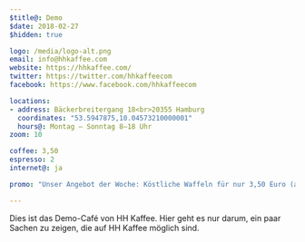```yaml
---
$title@: Demo
$date: 2018-02-27
$hidden: true

logo: /media/logo-alt.png
email: info@hhkaffee.com
website: https://hhkaffee.com/ 
twitter: https://twitter.com/hhkaffeecom
facebook: https://www.facebook.com/hhkaffeecom

locations:
- address: Bäckerbreitergang 18<br>20355 Hamburg
  coordinates: "53.5947875,10.04573210000001"
  hours@: Montag – Sonntag 8–18 Uhr
zoom: 10

coffee: 3,50
espresso: 2
internet@: ja

promo: "Unser Angebot der Woche: Köstliche Waffeln für nur 3,50 Euro (anstatt 5,50)! [Zum Angebot.](https://example.com/)"

---
```

Dies ist das Demo-Café von HH Kaffee. Hier geht es nur darum, ein paar Sachen zu zeigen, die auf HH Kaffee möglich sind.